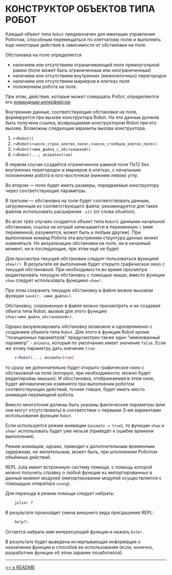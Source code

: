 # КОНСТРУКТОР ОБЪЕКТОВ ТИПА РОБОТ

Каждый объект типа `Robot` предназначен для имитации управления Роботом, способным перемещаться по клетчатому полю и выполнять еще некоторые действия в зависимости от обстановки на поле.

Обстановка на поле определяется 
- наличием или отсутствием ограничивающей поле прямоугольной рамки (поле может быть ограниченным или неограниченным)
- наличием или отсутствием внутренних (межклеточных) перегородок
- наличием или отсутствием маркеров в клетках поля
- положением робота на поле. 

При этом, действия, которые может совершать Робот, определяются его [командным интерфейсом](api.md)

Внутренние данные, соответствующие обстановке на поле, формируется при вызове конструктора Robot. На эти данные должна быть получена ссылка, возвращаемая конструктором Robot при его вызове. Возможны следующие варианты вызова конструктора.

1. `r=Robot()`
2. `r=Robot(<число_строк_клеток_поля>,<число_столбцов_клеток_поля>)`
3. `r=Robot(<имя_файла_с_oбстановкой>)`
4. `r=Robot(...; animate=true)`

В первом случае создаётся ограниченное рамкой поле 11x12 без внутренних перегородок и маркеров в клетках, с начальным положением робота в юго-восточном (нижнем левом) углу.

Во втором — поле будет иметь размеры, передваемые конструктору через соответствующие параметры.

В третьем — обстановка на поле будет соответствовать данным, загруженным из соответствующего файла; рекомендуется для таких файлов использовать расширение `.sit` (от слова situation).

Во всех трёх случаях создается объект типа `Robot`с данными начальной обстановки, ссылка на котрый записывается в переменную `r`  (имя переменной, разумеется, может быть и любым другим). При выполнении команд Робота эта внутренняя структура данных может изменяться. Но визуализации обстановки на поле, ни в началный момент, ни в последующие, при этом ещё не будет.

Для просмотра текущей обстановки следует пользоваться функцией `show(r)`. В результате её выполнения будет открыто графическое окно с текущей обстановкой. При необходимости во время просмотра редактировать текущую обстановку с помощью мыши, вместо функции `show` следует использовать функциию `show!`.

При этом сохранить текущую обстановку в файле можно вызовом функции `save(r, <имя_файла>)`.

Обстановку, сохраненную в файле можно просмотреть и не создавая объета типа Robot, вызвав для этого функцию `show(<имя_файла_обстановкой>)`.

Однако визуализировать обстановку возможно и одновременно с созданием объекта типа `Robot`. Для этого в функции Robot кроме "позиционных параметров" предусмотрен также один "именованный параметр" - `animate`, который по умолчанию имеет значение `false`. Если же этому параметру дать значение `true`:

```julia
    r=Robot(...; animate=true)
```
то сразу же дополнительно будет открыто графическое окно с обстановкой на поле (которую, при необходимости, можно будет редактироваь мышью). И обсстановка, отображаемая в этом окне, будет автоматически изменятся при выполнении роботом соответствующих действий, точнее говоря, будет иметь место анимация перемещенй робота.

Вместо многоточия должны быть указаны фактические параметры (или они могут отсутствовать) в соответствии с первыми 3-мя вариантами использования функции `Robot`. 

Если используется режим анимации (`animate = true`), то функции `show` и `show!` использовать будет уже нельзя (приведёт к ошибке времени выполнения).

Режим анимации, однако, приводит к дополнительным временным задержкам, не желательным, может быть, при ыполненнии Роботом объёмных действий.

REPL Julia имеет встроенную систему помощи, с помощь которой можно получить справку о любой функции из импортированных в данный момент модулей (импортирование модулей осуществляется с помощщью оператора `usung`).

Для перехода в режим помощи следует набрать:
```julia
    julia> ?
```
В результате произойдет смена внешнего вида пригдашения REPL:
```julia
    help?>
```

Остается набрать имя интересующей функции и нажать `Enter`.

В результате будет выведена исчерпывающая информация о назначении функции и способов ее использования (если, конечно, разработчик функции об этом заранее позаботился).

----------------

[<< к README](../README.md)
